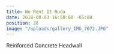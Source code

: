 ```yaml
---
title: We Rent It Buda
date: 2018-08-03 16:50:00 -05:00
position: 28
image: "/uploads/gallery_IMG_7072.JPG"
---
```


Reinforced Concrete Headwall